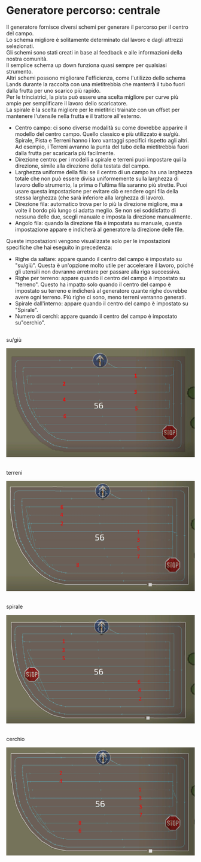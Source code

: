 # Generatore percorso: centrale
  
Il generatore fornisce diversi schemi per generare il percorso per il centro del campo.   
Lo schema migliore è solitamente determinato dal lavoro e dagli attrezzi selezionati.   
Gli schemi sono stati creati in base al feedback e alle informazioni della nostra comunità.   
Il semplice schema up down funziona quasi sempre per qualsiasi strumento.   
Altri schemi possono migliorare l'efficienza, come l'utilizzo dello schema Lands durante la raccolta con una mietitrebbia che manterrà il tubo fuori dalla frutta per uno scarico più rapido.   
Per le trinciatrici, la pista può essere una scelta migliore per curve più ampie per semplificare il lavoro dello scaricatore.   
La spirale è la scelta migliore per le mietitrici trainate con un offset per mantenere l'utensile nella frutta e il trattore all'esterno.  

  
- Centro campo: ci sono diverse modalità su come dovrebbe apparire il modello del centro campo. Quello classico e più utilizzato è su/giù.  
Spirale, Pista e Terreni hanno i loro vantaggi specifici rispetto agli altri. Ad esempio, i Terreni avranno la punta del tubo della mietitrebbia fuori dalla frutta per scaricarla più facilmente.  
- Direzione centro: per i modelli a spirale e terreni puoi impostare qui la direzione, simile alla direzione della testata del campo.  
- Larghezza uniforme della fila: se il centro di un campo ha una larghezza totale che non può essere divisa uniformemente sulla larghezza di lavoro dello strumento, la prima o l'ultima fila saranno più strette. Puoi usare questa impostazione per evitare ciò e rendere ogni fila della stessa larghezza (che sarà inferiore alla larghezza di lavoro).  
- Direzione fila: automatico trova per lo più la direzione migliore, ma a volte il bordo più lungo si adatta meglio. Se non sei soddisfatto di nessuna delle due, scegli manuale e imposta la direzione manualmente.  
- Angolo fila: quando la direzione fila è impostata su manuale, questa impostazione appare e indicherà al generatore la direzione delle file.  
  
Queste impostazioni vengono visualizzate solo per le impostazioni specifiche che hai eseguito in precedenza:  
- Righe da saltare: appare quando il centro del campo è impostato su "su/giù". Questa è un'opzione molto utile per accelerare il lavoro, poiché gli utensili non dovranno arretrare per passare alla riga successiva.  
- Righe per terreno: appare quando il centro del campo è impostato su "terreno". Questo ha impatto solo quando il centro del campo è impostato su terreno e indicherà al generatore quante righe dovrebbe avere ogni terreno. Più righe ci sono, meno terreni verranno generati.  
- Spirale dall'interno: appare quando il centro del campo è impostato su "Spirale".  
- Numero di cerchi: appare quando il centro del campo è impostato su"cerchio".  

## 
su/giù

![Image](../assets/images/updown_0_0_1024_591.png)
## 
terreni

![Image](../assets/images/lands_0_0_1024_599.png)
## 
spirale

![Image](../assets/images/spiral_0_0_1024_590.png)
## 
cerchio

![Image](../assets/images/racetrack_0_0_1024_589.png)